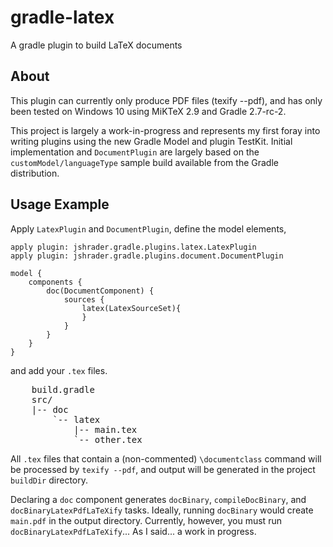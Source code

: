 # gradle-latex
A gradle plugin to build LaTeX documents

## About
This plugin can currently only produce PDF files (texify --pdf), and has only been tested
on Windows 10 using MiKTeX 2.9 and Gradle 2.7-rc-2.

This project is largely a work-in-progress and represents my first foray into writing
plugins using the new Gradle Model and plugin TestKit.  Initial implementation and `DocumentPlugin`
are largely based on the `customModel/languageType` sample build available from the Gradle distribution.

## Usage Example
Apply `LatexPlugin` and `DocumentPlugin`, define the model elements,

    apply plugin: jshrader.gradle.plugins.latex.LatexPlugin
    apply plugin: jshrader.gradle.plugins.document.DocumentPlugin

    model {
        components {
            doc(DocumentComponent) {
                sources {
                    latex(LatexSourceSet){
                    }
                }
            }
        }
    }

and add your `.tex` files.

<pre>
    build.gradle
    src/
    |-- doc
        `-- latex
            |-- main.tex
            `-- other.tex
</pre>

All `.tex` files that contain a (non-commented) `\documentclass` command will be processed by `texify --pdf`, and output
will be generated in the project `buildDir` directory.

Declaring a `doc` component generates `docBinary`, `compileDocBinary`, and `docBinaryLatexPdfLaTeXify` tasks.
Ideally, running `docBinary` would create `main.pdf` in the output directory.  Currently, however, you must run
`docBinaryLatexPdfLaTeXify`...  As I said...  a work in progress.

